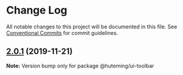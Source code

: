 # Change Log

All notable changes to this project will be documented in this file.
See [Conventional Commits](https://conventionalcommits.org) for commit guidelines.

## [2.0.1](https://github.com/huteming/huteming-ui/compare/@huteming/ui-toolbar@2.0.0...@huteming/ui-toolbar@2.0.1) (2019-11-21)

**Note:** Version bump only for package @huteming/ui-toolbar
